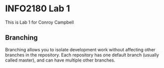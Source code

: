 # INFO2180 Lab 1
This is Lab 1 for Conroy Campbell
## Branching
Branching allows you to isolate development work without
affecting other branches in the repository. Each repository
has one default branch (usually called master), and can have 
multiple other branches.